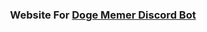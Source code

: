 <h3 align="center">
  Website For <a href = "https://discordbotlist.com/bots/doge-memer">Doge Memer Discord Bot</a>
</h3>
 
